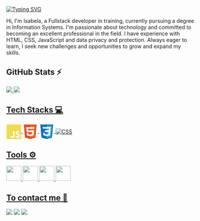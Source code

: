 
[![Typing SVG](https://readme-typing-svg.herokuapp.com?font=Fira+Code&pause=1000&color=8B3CF0&width=435&lines=Hello+everyone%2C)](https://git.io/typing-svg)

Hi, I'm Isabela, a Fullstack developer in training, currently pursuing a degree in Information Systems. I'm passionate about technology and committed to becoming an excellent professional in the field. I have experience with HTML, CSS, JavaScript and data privacy and protection. Always eager to learn, I seek new challenges and opportunities to grow and expand my skills.

<h2>GitHub Stats ⚡ </h2>
 <div>
   <a href="https://github.com/isabela-mnz">
   <img height="180em" src="https://github-readme-stats.vercel.app/api?username=isabela-mnz&theme=midnight-purple&show_icons=true"/>
   <img height="180em" src="https://github-readme-stats.vercel.app/api/top-langs/?username=isabela-mnz&layout=compact&langs_count=7&theme=midnight-purple"/>
</div>

<h2>Tech Stacks 💻 </h2>
<div style="display: inline_block">
  <img align="center" alt="Js" height="40" width="40" src="https://raw.githubusercontent.com/devicons/devicon/master/icons/javascript/javascript-plain.svg">
  <img align="center" alt="HTML" height="40" width="40" src="https://raw.githubusercontent.com/devicons/devicon/master/icons/html5/html5-original.svg">
  <img align="center" alt="CSS" height="40" width="40" src="https://raw.githubusercontent.com/devicons/devicon/master/icons/css3/css3-original.svg">
  <img align="center" alt="CSS" height="40" width="40" src="https://cdn.simpleicons.org/python/3776AB"/>
 
 <h2>Tools ⚙ </h2>
  <p>
    <img height= "40" width="40" src="https://cdn.jsdelivr.net/gh/devicons/devicon@latest/icons/vscode/vscode-original.svg" />
    <img height="40" width="40" src="https://cdn.simpleicons.org/vercel/000000"/>
    <img height="40" width="40" src="https://cdn.simpleicons.org/git/ff9000"/>
    <img height="40" width="40" src="https://cdn.jsdelivr.net/gh/devicons/devicon@latest/icons/figma/figma-original.svg" />
  </p>
 </div>
 
 <h2>To contact me 📮 </h2>
 <div> 
<a href="https://www.linkedin.com/in/isabela-menezes-dev/" target="_blank"><img src="https://img.shields.io/badge/-LinkedIn-%230077B5?style=for-the-badge&logo=linkedin&logoColor=white" target="_blank"></a>
<a href = "mailto:isabelamenezes843@gmail.com"><img src="https://img.shields.io/badge/Gmail-D14836?style=for-the-badge&logo=gmail&logoColor=white" target="_blank"></a>
<a href="https://www.duolingo.com/profile/Aleb_vzx" target="_blank"><img src="https://img.shields.io/badge/Duolingo-58CC02?style=for-the-badge&logo=duolingo&logoColor=white"></a>

